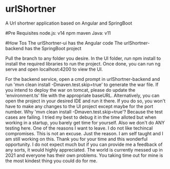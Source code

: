 # urlShortner
A Url shortner application based on Angular and SpringBoot

#Pre Requisites
node.js: v14
npm
maven
Java: v11

#How Tos
The urlShortner-ui has the Angular code
The urlShortner-backend has the SpringBoot project

Pull the branch to any folder you desire.
In the UI folder, run npm install to install the required libraries to run the project.
Once done, you can run ng serve and open localhost:4200 to view the UI.

For the backend service, open a cmd prompt in urlShortner-backend and run 'mvn clean install -Dmaven.test.skip=true' to generate the war file.
If you intend to deploy the war on tomcat, please do update the 'environment.ts' file with the appropriate baseURL.
Alternatively, you can open the project in your desired IDE and run it there. If you do so, you won't have to make any changes to the UI project except maybe for the port number.
Why 'mvn clean install -Dmaven.test.skip=true'? Because the test cases are failing. 
I tried my best to debug it in the time alloted but when working in a startup, you barely get time for yourself. Also we don't do ANY testing here. One of the reasons I want to leave. I do not like techincal compromises.
This is not an excuse. Just the reason. I am self taught and I am still working on this.
Thank you for your time and this wonderful opportunity. I do not expect much but if you can provide me a feedback of any sorts, it would highly appreciated.
The world is currently messed up in 2021 and everyone has their own problems. You taking time out for mine is the most kindest thing you could do for me.
